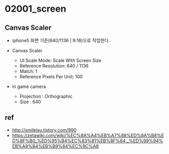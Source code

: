 # 02001_screen

## Canvas Scaler

- iphone5 화면 기준(640/1136 | 9:16)으로 작업한다.
- Canvas Scaler
  - UI Scale Mode: Scale With Screen Size
  - Reference Resolution: 640 / 1136
  - Match: 1
  - Reference Pixels Per Unit: 100

- in game camera
  - Projection : Orthographic
  - Size : 640

## ref

- <http://smilejsu.tistory.com/990>
- <https://zetawiki.com/wiki/%EC%8A%A4%EB%A7%88%ED%8A%B8%ED%8F%B0_%ED%95%B4%EC%83%81%EB%8F%84,_%ED%99%94%EB%A9%B4%EB%B9%84%EC%9C%A8>
